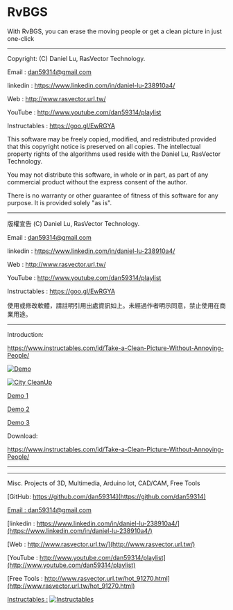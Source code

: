# RvBGS

With RvBGS, you can erase the moving people or get a clean picture in just one-click



 ---------------------------------------------------------------------------------

  Copyright: (C) Daniel Lu, RasVector Technology.

  Email : dan59314@gmail.com
  
  linkedin : https://www.linkedin.com/in/daniel-lu-238910a4/
  
  Web :     http://www.rasvector.url.tw/
  
  YouTube : http://www.youtube.com/dan59314/playlist
  
  Instructables : https://goo.gl/EwRGYA
  
  

  This software may be freely copied, modified, and redistributed
  provided that this copyright notice is preserved on all copies.
  The intellectual property rights of the algorithms used reside
  with the Daniel Lu, RasVector Technology.

  You may not distribute this software, in whole or in part, as
  part of any commercial product without the express consent of
  the author.

  There is no warranty or other guarantee of fitness of this
  software for any purpose. It is provided solely "as is".

  ---------------------------------------------------------------------------------
  版權宣告  (C) Daniel Lu, RasVector Technology.

  Email : dan59314@gmail.com
  
  linkedin : https://www.linkedin.com/in/daniel-lu-238910a4/
  
  Web :     http://www.rasvector.url.tw/
  
  YouTube : http://www.youtube.com/dan59314/playlist
  
  Instructables : https://goo.gl/EwRGYA
  
  

  使用或修改軟體，請註明引用出處資訊如上。未經過作者明示同意，禁止使用在商業用途。
  
  
---------------------------------------------------------------------------------

Introduction:

https://www.instructables.com/id/Take-a-Clean-Picture-Without-Annoying-People/

[![Demo](https://cdn.instructables.com/F65/PQ0E/J7GGSAGF/F65PQ0EJ7GGSAGF.LARGE.jpg)](https://youtu.be/Ugdyl_KQkMY?t=0s "Demo") 


[![City CleanUp](https://cdn.instructables.com/FE5/DF6E/J7GGSAGR/FE5DF6EJ7GGSAGR.LARGE.jpg)](https://youtu.be/LK7007zHO8M?t=0s "City CleanUp") 

[Demo 1](https://youtu.be/JlcMamKeyLw)

[Demo 2](https://youtu.be/rP5bD2mu9js)

[Demo 3](https://youtu.be/EvBLSZ3G-gk)


Download:

https://www.instructables.com/id/Take-a-Clean-Picture-Without-Annoying-People/


------------------------------------------------------------------------------------      

------------------------------------------------------------------------------------
Misc. Projects of 3D, Multimedia, Arduino Iot, CAD/CAM, Free Tools

[GitHub: https://github.com/dan59314](https://github.com/dan59314)

[Email : dan59314@gmail.com](dan59314@gmail.com)

[linkedin : https://www.linkedin.com/in/daniel-lu-238910a4/](https://www.linkedin.com/in/daniel-lu-238910a4/)

[Web : http://www.rasvector.url.tw/](http://www.rasvector.url.tw/)

[YouTube : http://www.youtube.com/dan59314/playlist](http://www.youtube.com/dan59314/playlist)

[Free Tools : http://www.rasvector.url.tw/hot_91270.html](http://www.rasvector.url.tw/hot_91270.html)


[Instructables :](https://www.instructables.com/member/Daniel%20Lu/instructables/)
[![Instructables ](https://github.com/dan59314/Pulse-Sensor-Arduino/blob/master/Instructables01.JPG)](https://www.instructables.com/member/Daniel%20Lu/instructables/ "Instructables") 
